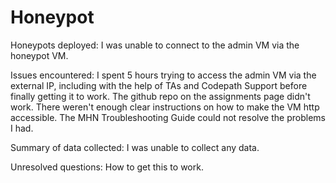 # Honeypot
Honeypots deployed:
I was unable to connect to the admin VM via the honeypot VM.

Issues encountered:
I spent 5 hours trying to access the admin VM via the external IP, including with the help of TAs and Codepath Support before finally getting it to work. The github repo on the assignments page didn't work. There weren't enough clear instructions on how to make the VM http accessible. The MHN Troubleshooting Guide could not resolve the problems I had.

Summary of data collected:
I was unable to collect any data.

Unresolved questions:
How to get this to work.
